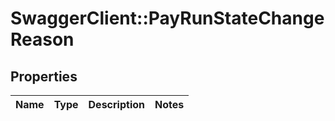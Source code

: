 # SwaggerClient::PayRunStateChangeReason

## Properties
Name | Type | Description | Notes
------------ | ------------- | ------------- | -------------

